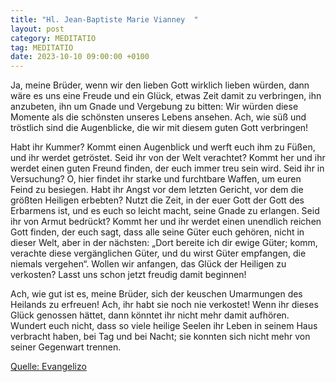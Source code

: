 ```yaml
---
title: "Hl. Jean-Baptiste Marie Vianney  "
layout: post
category: MEDITATIO
tag: MEDITATIO
date: 2023-10-10 09:00:00 +0100
---
```

Ja, meine Brüder, wenn wir den lieben Gott wirklich lieben würden, dann wäre es uns eine Freude und ein Glück, etwas Zeit damit zu verbringen, ihn anzubeten, ihn um Gnade und Vergebung zu bitten: Wir würden diese Momente als die schönsten unseres Lebens ansehen. Ach, wie süß und tröstlich sind die Augenblicke, die wir mit diesem guten Gott verbringen! 

Habt ihr Kummer? Kommt einen Augenblick und werft euch ihm zu Füßen, und ihr werdet getröstet.<!--more--> Seid ihr von der Welt verachtet? Kommt her und ihr werdet einen guten Freund finden, der euch immer treu sein wird. Seid ihr in Versuchung? O, hier findet ihr starke und furchtbare Waffen, um euren Feind zu besiegen. Habt ihr Angst vor dem letzten Gericht, vor dem die größten Heiligen erbebten? Nutzt die Zeit, in der euer Gott der Gott des Erbarmens ist, und es euch so leicht macht, seine Gnade zu erlangen. Seid ihr von Armut bedrückt? Kommt her und ihr werdet einen unendlich reichen Gott finden, der euch sagt, dass alle seine Güter euch gehören, nicht in dieser Welt, aber in der nächsten: „Dort bereite ich dir ewige Güter; komm, verachte diese vergänglichen Güter, und du wirst Güter empfangen, die niemals vergehen“. Wollen wir anfangen, das Glück der Heiligen zu verkosten? Lasst uns schon jetzt freudig damit beginnen!

Ach, wie gut ist es, meine Brüder, sich der keuschen Umarmungen des Heilands zu erfreuen! Ach, ihr habt sie noch nie verkostet! Wenn ihr dieses Glück genossen hättet, dann könntet ihr nicht mehr damit aufhören. Wundert euch nicht, dass so viele heilige Seelen ihr Leben in seinem Haus verbracht haben, bei Tag und bei Nacht; sie konnten sich nicht mehr von seiner Gegenwart trennen.




[Quelle: Evangelizo](https://evangeliumtagfuertag.org/DE/gospel)